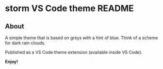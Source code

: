 # storm VS Code theme README

## About

A simple theme that is based on greys with a hint of blue. Think of a scheme for dark rain clouds.

Published as a VS Code theme extension (available inside VS Code).

**Enjoy!**
